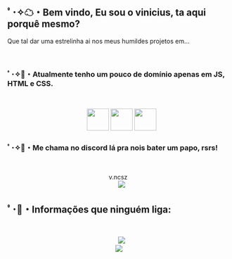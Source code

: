  
<h2>ﾟ･✧☁・Bem vindo, Eu sou o vinicius, ta aqui porquê mesmo?</h2>
<p>Que tal dar uma estrelinha ai nos meus humildes projetos em...</p>

​
<h3>ﾟ･✧📖・Atualmente tenho um pouco de domínio apenas em JS, HTML e CSS.</h3>
 ​ ​<p align="center" >
     <img src="https://cdn.discordapp.com/attachments/663875775602098207/1065789767612125246/JS.png" height="50"/>
     <img src="https://cdn.discordapp.com/attachments/663875775602098207/1065789767373037698/Html.png" height="50"/>
     <img src="https://cdn.discordapp.com/attachments/663875775602098207/1065789767175897118/css.png" height="50"/> 
 ​</p>

<h3>ﾟ･✧🍬・Me chama no discord lá pra nois bater um papo, rsrs!</h3>
 ​<p align="center" > 
     v.ncsz
     <br>
 ​    <img src="https://discord.c99.nl/widget/theme-1/1077794931566989434.png" /> 
</p>

<h2>ﾟ･🦋・Informações que ninguém liga: </h2>
 ​<p align="center" > 
 ​    <img src="https://github-readme-stats.vercel.app/api?username=vncszz&show_icons=true&theme=dark" /> 
      <br>
 ​    <img src="https://github-readme-stats.vercel.app/api/top-langs/?username=vncszz&layout=compact&theme=dark" /> 
</p>
